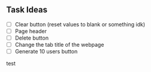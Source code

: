 ## Task Ideas

- [ ] Clear button (reset values to blank or something idk)
- [ ] Page header
- [ ] Delete button
- [ ] Change the tab title of the webpage
- [ ] Generate 10 users button

test
